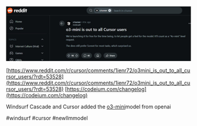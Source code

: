 <!--
date: 2025-02-01T02:21:06
photo: ![Photo](2025-02-01-02-21-06.jpg)
-->

![Photo](2025-02-01-02-21-06.jpg)

 [https://www.reddit.com/r/cursor/comments/1ienr72/o3mini_is_out_to_all_cursor_users/?rdt=53528](https://www.reddit.com/r/cursor/comments/1ienr72/o3mini_is_out_to_all_cursor_users/?rdt=53528) [https://codeium.com/changelog](https://codeium.com/changelog)

Windsurf Cascade and Cursor added the [o3-mini](https://openai.com/index/openai-o3-mini/)model from openai


 #windsurf #cursor #newllmmodel